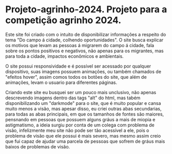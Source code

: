 # Projeto-agrinho-2024. Projeto para a competição agrinho 2024.
Este site foi criado com o intuito de disponibilizar informações a respeito do tema "Do campo á cidade, colhendo oportunidades". O site busca explicar os motivos que levam as pessoas á migrarem do campo á cidade, fala sobre os pontos positivos e negativos, não apenas para os migrantes, mas para toda a cidade, impactos econômicos e ambientais.

O site possui responsividade e é possível ser acessado por qualquer dispositivo, suas imagens possuem animações, ou também chamados de "efeitos hover", assim comos todos os botões do site, que além de animações, levam o usuario para diferentes páginas.

Criando este site eu busquei ser um pouco mais unclusivo, não apenas descrevendo imagens dentro das tags "alt" do html, mas tabém disponibilizando um "darkmode" para o site, que é muito popular e cansa muito menos a visão, mas apesar disso, eu criei outras abas secundarias, para todas as abas principais, em que os tamanhos de fontes são maiores, pensnando em pessoas que possuem alguns gráus a mais de miopia e astigmatismo, a ideia surgiu por conta de um colega com problema de visão, infelizmente meu site não pode ser tão acessível a ele, pois o problema de visão que ele possui é mais severo, mas mesmo assim creio que fui capaz de ajudar uma parcela de pessoas que sofrem de gráus mais baixos de problemas de visão.
